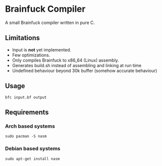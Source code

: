 # Brainfuck Compiler

A small Brainfuck compiler written in pure C.

## Limitations

- Input is **not** yet implemented.
- Few optimizations.
- Only compiles Brainfuck to x86_64 (Linux) assembly.
- Generates build.sh instead of assembling and linking at run time
- Undefined behaviour beyond 30k buffer (somehow accurate behaviour)

## Usage

```bfc input.bf output```

## Requirements
### Arch based systems
```sudo pacman -S nasm```

### Debian based systems

```sudo apt-get install nasm```
